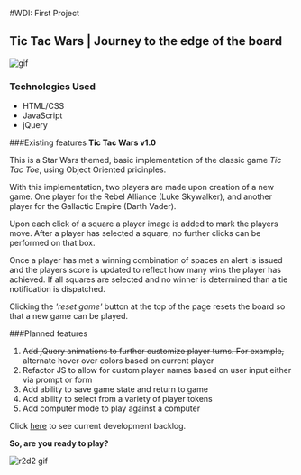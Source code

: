 #WDI: First Project
## Tic Tac Wars | Journey to the edge of the board
![gif](http://media.giphy.com/media/dutOvm3NahxYY/giphy.gif "Tic Tac Wars | Journey to the edge of the board")

### Technologies Used

 - HTML/CSS
 - JavaScript
 - jQuery

###Existing features
**Tic Tac Wars v1.0**

This is a Star Wars themed, basic implementation of the classic game *Tic Tac Toe*, using Object Oriented pricinples.

With this implementation, two players are made upon creation of a new game. One player for the Rebel Alliance (Luke Skywalker), and another player for the Gallactic Empire (Darth Vader). 

Upon each click of a square a player image is added to mark the players move. After a player has selected a square, no further clicks can be performed on that box.

Once a player has met a winning combination of spaces an alert is issued and the players score is updated to reflect how many wins the player has achieved. If all squares are selected and no winner is determined than a tie notification is dispatched.

Clicking the *'reset game'* button at the top of the page resets the board so that a new game can be played. 

###Planned features
1. ~~Add jQuery animations to further customize player turns. For example, alternate hover over colors based on current player~~
2. Refactor JS to allow for custom player names based on user input either via prompt or form
3. Add ability to save game state and return to game
4. Add ability to select from a variety of player tokens
5. Add computer mode to play against a computer

Click [here](https://trello.com/b/nKyjSd11/ga-project-1) to see current development backlog.

**So, are you ready to play?**

![r2d2 gif](http://media.giphy.com/media/864533yaFNqs8/giphy.gif "I'm READY!")
